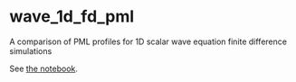 # wave_1d_fd_pml
A comparison of PML profiles for 1D scalar wave equation finite difference simulations

See [the notebook](https://github.com/ar4/wave_1d_fd_pml/blob/master/notebooks/wave_1d_fd_pml.ipynb).
